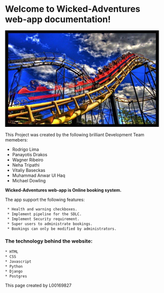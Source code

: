 

Welcome to Wicked-Adventures web-app documentation!
============

![atraction image](images/atraction.jpg "Attraction image")

This Project was created by the following brilliant Development Team memebers:
 
  * Rodrigo Lima
  * Panayotis Drakos
  * Wagner Ribeiro
  * Neha Tripathi
  * Vitaliy Baseckas
  * Muhammad Anwar Ul Haq
  * Michael Dowling

**Wicked-Adventures web-app is Online booking system.**

The app support the following features:
~~~
 * Health and warning checkboxes.
 * Implement pipeline for the SDLC.
 * Implement Security requirement.
 * Super users to administrate bookings.
 * Bookings can only be modified by administrators.
~~~

### The technology behind the website: ###
~~~
* HTML
* CSS
* Javascript
* Python
* Django
* Postgres
~~~

This page created by L00169827
